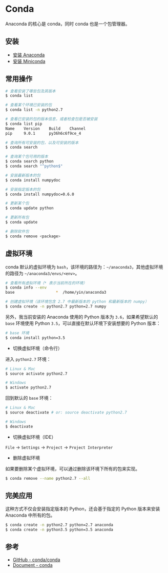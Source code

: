 # Conda

Anaconda 的核心是 conda，同时 conda 也是一个包管理器。

## 安装

* [安装 Anaconda](./anaconda-installation.md)
* [安装 Miniconda](./miniconda-installation.md)


## 常用操作

```bash
# 查看安装了哪些包及其版本
$ conda list

# 查看某个环境已安装的包
$ conda list -n python2.7

# 查看已安装的包的版本信息，或者检查包是否被安装
$ conda list pip
Name    Version    Build    Channel
pip     9.0.1      py36h6c6f9ce_4

# 查询所有可安装的包，以及可安装的版本
$ conda search

# 查询某个包可用的版本
$ conda search python
$ conda search "^python$"

# 安装最新版本的包
$ conda install numpydoc

# 安装指定版本的包
$ conda install numpydoc=0.6.0

# 更新某个包
$ conda update python

# 更新所有包
$ conda update

# 删除软件包
$ conda remove <package>
```


## 虚拟环境

conda 默认的虚拟环境为 `bash`，该环境的路径为：`~/anaconda3`，其他虚拟环境的路径为 `~/anaconda3/envs/<env>`。

```bash
# 查看所有虚拟环境（* 表示当前所在的环境）
$ conda info --env
base                  *  /home/yin/anaconda3

# 创建虚拟环境（该环境包含 2.7 中最新版本的 python 和最新版本的 numpy）
$ conda create -n python2.7 python=2.7 numpy
```

另外，我当前安装的 Anaconda 使用的 Python 版本为 `3.6`，如果希望默认的 `base` 环境使用 Python `3.5`，可以直接在默认环境下安装想要的 Python 版本：

```bash
# base 环境
$ conda install python=3.5
```

* 切换虚拟环境（命令行）

进入 `python2.7` 环境：

```bash
# Linux & Mac
$ source activate python2.7

# Windows
$ activate python2.7
```

回到默认的 `base` 环境：

```bash
# Linux & Mac
$ source deactivate # or: source deactivate python2.7

# Windows
$ deactivate
```

* 切换虚拟环境（IDE）

`File` -> `Settings` -> `Project` -> `Project Interpreter`

* 删除虚拟环境

如果要删除某个虚拟环境，可以通过删除该环境下所有的包来实现。

```bash
$ conda remove --name python2.7 --all
```


## 完美应用

这种方式不仅会安装指定版本的 Python，还会基于指定的 Python 版本来安装 Anaconda 中所有的包。

```bash
$ conda create -n python2.7 python=2.7 anaconda
$ conda create -n python3.5 python=3.5 anaconda
```


## 参考

* [GitHub - conda/conda](https://github.com/conda/conda)
* [Document - conda](https://conda.io/docs/index.html)


